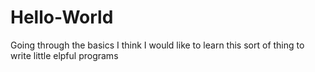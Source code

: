 # Hello-World
Going through the basics
I think I would like to learn this sort of thing to write little  elpful programs
